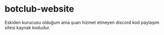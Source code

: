 # botclub-website
Eskiden kurucusu olduğum ama şuan hizmet etmeyen discord kod paylaşım sitesi kaynak kodudur.

